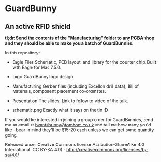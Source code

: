 # GuardBunny
## An active RFID shield

**tl;dr: Send the contents of the "Manufacturing" folder to any PCBA shop and they should be able to make you a batch of GuardBunnies.**


In this repository:

- Eagle Files
Schematic, PCB layout, and library for the counter chip.  Built with Eagle for Mac 7.5.0.

- Logo
GuardBunny logo design

- Manufacturing
Gerber files (including Excellon drill data), Bill of Materials, component placement co-ordinates.

- Presentation
The slides.  Link to follow to video of the talk.

- schematic.png
Exactly what it says on the tin :D


If you would be interested in joining a group order for GuardBunnies, send me an email at iwantabunny@tombom.co.uk and tell me how many you'd like - bear in mind they'll be $15-20 each unless we can get some quantity going.


Released under Creative Commons license Attribution-ShareAlike 4.0 International (CC BY-SA 4.0) - http://creativecommons.org/licenses/by-sa/4.0/
